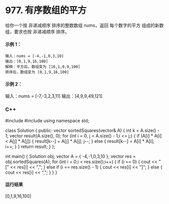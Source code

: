 # 977. 有序数组的平方
给你一个按 非递减顺序 排序的整数数组 nums，返回 每个数字的平方 组成的新数组，要求也按 非递减顺序 排序。

 

#### 示例 1：

    输入：nums = [-4,-1,0,3,10]
    输出：[0,1,9,16,100]
    解释：平方后，数组变为 [16,1,0,9,100]
    排序后，数组变为 [0,1,9,16,100]
  
#### 示例 2：

   输入：nums = [-7,-3,2,3,11]
   输出：[4,9,9,49,121]

### C++

   #include<iostream>
   #include<vector>
   using namespace std;
   
   class Solution {
   public:
   	vector<int> sortedSquares(vector<int>& A) {
   		int k = A.size() - 1;
   		vector<int> result(A.size(), 0);
   		for (int i = 0, j = A.size() - 1;i <= j;) {
   			if (A[i] * A[i] < A[j] * A[j]) {
   				result[k--] = A[j] * A[j];
   				j--;
   			}
   			else {
   				result[k--] = A[i] * A[i];
   				i++;
   			}
   		}
   		return result;
   	}
   };
   
   int main() {
   	Solution obj;
   	vector<int> A = { -4,-1,0,3,10 };
   	vector<int> res = obj.sortedSquares(A);
   	for (int i = 0;i < res.size();i++) {
   		if (i == 0) {
   			cout << "[" << res[i] << ",";
   		}
   		else if (i == res.size() - 1) {
   			cout << res[i] << "]";
   		}
   		else {
   			cout << res[i] << ",";
   		}
   	}
   }

#### 运行结果

   [0,1,9,16,100]
